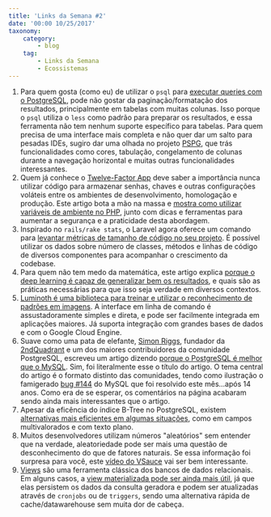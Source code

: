 ```yaml
---
title: 'Links da Semana #2'
date: '00:00 10/25/2017'
taxonomy:
    category:
        - blog
    tag:
        - Links da Semana
        - Ecossistemas
---
```


1. Para quem gosta (como eu) de utilizar o `psql` para [executar queries com o PostgreSQL](https://www.postgresql.org/docs/10/static/app-psql.html), pode não gostar da paginação/formatação dos resultados, principalmente em tabelas com muitas colunas. Isso porque o `psql` utiliza o `less` como padrão para preparar os resultados, e essa ferramenta não tem nenhum suporte específico para tabelas. Para quem precisa de uma interface mais completa e não quer dar um salto para pesadas IDEs, sugiro dar uma olhada no projeto [PSPG](https://github.com/okbob/pspg), que trás funcionalidades como cores, tabulação, congelamento de colunas durante a navegação horizontal e muitas outras funcionalidades interessantes.
1. Quem já conhece o [Twelve-Factor App](https://www.12factor.net/) deve saber a importância nunca utilizar código para armazenar senhas, chaves e outras configurações voláteis entre os ambientes de desenvolvimento, homologação e produção. Este artigo bota a mão na massa e [mostra como utilizar variáveis de ambiente no PHP](https://jolicode.com/blog/what-you-need-to-know-about-environment-variables-with-php), junto com dicas e ferramentas para aumentar a segurança e a praticidade desta abordagem.
1. Inspirado no `rails/rake stats`, o Laravel agora oferece um comando para [levantar métricas de tamanho de código no seu projeto](https://laravel-news.com/laravel-stats-package). É possível utilizar os dados sobre número de classes, métodos e linhas de código de diversos componentes para acompanhar o crescimento da codebase.
1. Para quem não tem medo da matemática, este artigo explica [porque o deep learning é capaz de generalizar bem os resultados](https://arxiv.org/pdf/1710.05468.pdf), e quais são as práticas necessárias para que isso seja verdade em diversos contextos.
1. [Luminoth é uma biblioteca para treinar e utilizar o reconhecimento de padrões em imagens](https://luminoth.ai/). A interface em linha de comando é assustadoramente simples e direta, e pode ser facilmente integrada em aplicações maiores. Já suporta integração com grandes bases de dados e com o Google Cloud Engine.
1. Suave como uma pata de elefante, [Simon Riggs](https://twitter.com/simon_riggs), fundador da [2ndQuadrant](https://www.2ndquadrant.com/en/) e um dos maiores contribuidores da comunidade PostgreSQL, escreveu um artigo dizendo [porque o PostgreSQL é melhor que o MySQL](https://blog.2ndquadrant.com/postgresql-better-mysql-1/). Sim, foi literalmente esse o título do artigo. O tema central do artigo é o formato distinto das comunidades, tendo como ilustração o famigerado [bug #144](https://bugs.mysql.com/bug.php?id=199) do MySQL que foi resolvido este mês...após 14 anos. Como era de se esperar, os comentários na página acabaram sendo ainda mais interessantes que o artigo.
1. Apesar da eficência do índice B-Tree no PostgreSQL, existem [alternativas mais eficientes em algumas situações](https://www.citusdata.com/blog/2017/10/17/tour-of-postgres-index-types/), como em campos multivalorados e com texto plano.
1. Muitos desenvolvedores utilizam números "aleatórios" sem entender que na verdade, aleatoriedade pode ser mais uma questão de desconhecimento do que de fatores naturais. Se essa informação foi surpresa para você, este [vídeo do VSauce](https://www.youtube.com/watch?v=9rIy0xY99a0) vai ser bem interessante.
1. [Views](http://www.devmedia.com.br/conceitos-e-criacao-de-views-no-sql-server/22390) são uma ferramenta clássica dos bancos de dados relacionais. Em alguns casos, a [view materializada pode ser ainda mais útil](https://www.postgresql.org/docs/current/static/rules-materializedviews.html), já que elas persistem os dados da consulta geradora e podem ser atualizadas através de `cronjobs` ou de `triggers`, sendo uma alternativa rápida de cache/datawarehouse sem muita dor de cabeça.  
